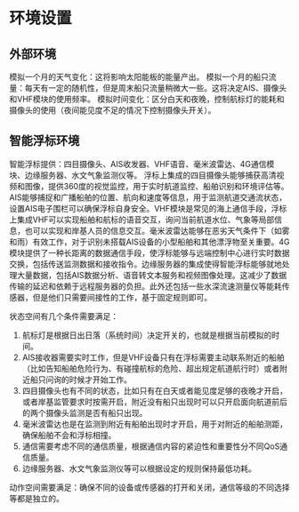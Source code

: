 # 环境设置

## 外部环境

模拟一个月的天气变化：这将影响太阳能板的能量产出。
模拟一个月的船只流量：每天有一定的随机性，但是周末船只流量稍微大一些。这将决定AIS、摄像头和VHF模块的使用频率。
模拟时间变化：区分白天和夜晚，控制航标灯的能耗和摄像头的使用（夜间能见度不足的情况下控制摄像头开关）。

## 智能浮标环境

智能浮标提供：四目摄像头、AIS收发器、VHF语音、毫米波雷达、4G通信模块、边缘服务器、水文气象监测仪等。
浮标上集成的四目摄像头能够捕获高清视频和图像，提供360度的视觉监控，用于实时航道监控、船舶识别和环境评估等。AIS能够捕捉和广播船舶的位置、航向和速度等信息，用于监测航道交通流状态，设置AIS电子围栏可以确保浮标自身安全。VHF模块是常见的海上通信手段，浮标上集成VHF可以实现船舶和航标的语音交互，询问当前航道水位、气象等局部信息，也可以实现和岸基人员的信息交互。毫米波雷达能够在恶劣天气条件下（如雾和雨）有效工作，对于识别未搭载AIS设备的小型船舶和其他漂浮物至关重要。4G模块提供了一种长距离的数据通信手段，使浮标能够与远端控制中心进行实时数据交换，包括传送监测数据和接收指令。边缘服务器的集成使得智能浮标能够就地处理大量数据，包括AIS数据分析、语音转文本服务和视频图像处理。这减少了数据传输的延迟和依赖于远程服务器的负担。此外还包括一些水深流速测量仪等能耗传感器，但是他们只需要间接性的工作，基于固定规则即可。

状态空间有几个条件需要满足：

1. 航标灯是根据日出日落（系统时间）决定开关的，也就是根据当前模拟的时间。
2. AIS接收器需要实时工作，但是VHF设备只有在浮标需要主动联系附近的船舶（比如告知船舶危险行为、有碰撞航标的危险、超出规定航道航行时）或者附近船只问询的时候才开始工作。
3. 四目摄像头也有不同的状态，比如只有在白天或者能见度足够的夜晚才开启，或者岸基监管要求时按需开启，附近没有船只出现时可以只开启面向航道前后的两个摄像头监测是否有船只出现。
4. 毫米波雷达也是在监测到附近有船舶出现时才开启，用于对附近的船舶测距，确保船舶不会和浮标相撞。
5. 通信需要考虑不同的通信质量，根据通信内容的紧迫性和重要性分不同QoS通信质量。
6. 边缘服务器、水文气象监测仪等可以根据设定的规则保持最低功耗。

动作空间需要满足：确保不同的设备或传感器的打开和关闭，通信等级的不同选择等都是独立的。
